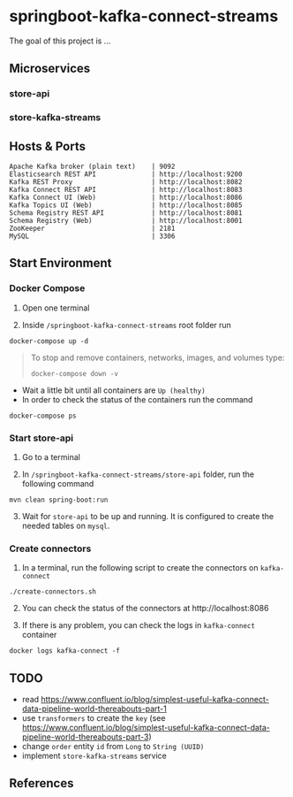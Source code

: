 # springboot-kafka-connect-streams

The goal of this project is ...

## Microservices

### store-api

### store-kafka-streams

## Hosts & Ports

```
Apache Kafka broker (plain text)    | 9092
Elasticsearch REST API              | http://localhost:9200
Kafka REST Proxy                    | http://localhost:8082
Kafka Connect REST API              | http://localhost:8083
Kafka Connect UI (Web)              | http://localhost:8086
Kafka Topics UI (Web)               | http://localhost:8085
Schema Registry REST API            | http://localhost:8081
Schema Registry (Web)               | http://localhost:8001
ZooKeeper                           | 2181
MySQL                               | 3306
```

## Start Environment

### Docker Compose

1. Open one terminal

2. Inside `/springboot-kafka-connect-streams` root folder run
```
docker-compose up -d
```
> To stop and remove containers, networks, images, and volumes type:
> ```
> docker-compose down -v
> ```

- Wait a little bit until all containers are `Up (healthy)`
- In order to check the status of the containers run the command
```
docker-compose ps
```

### Start store-api

1. Go to a terminal

2. In `/springboot-kafka-connect-streams/store-api` folder, run the following command
```
mvn clean spring-boot:run
```

3. Wait for `store-api` to be up and running. It is configured to create the needed tables on `mysql`.


### Create connectors

1. In a terminal, run the following script to create the connectors on `kafka-connect`
```
./create-connectors.sh
```

2. You can check the status of the connectors at http://localhost:8086

3. If there is any problem, you can check the logs in `kafka-connect` container
```
docker logs kafka-connect -f
```

## TODO

- read https://www.confluent.io/blog/simplest-useful-kafka-connect-data-pipeline-world-thereabouts-part-1
- use `transformers` to create the `key` (see https://www.confluent.io/blog/simplest-useful-kafka-connect-data-pipeline-world-thereabouts-part-3)
- change `order` entity `id` from `Long` to `String (UUID)`
- implement `store-kafka-streams` service

## References
